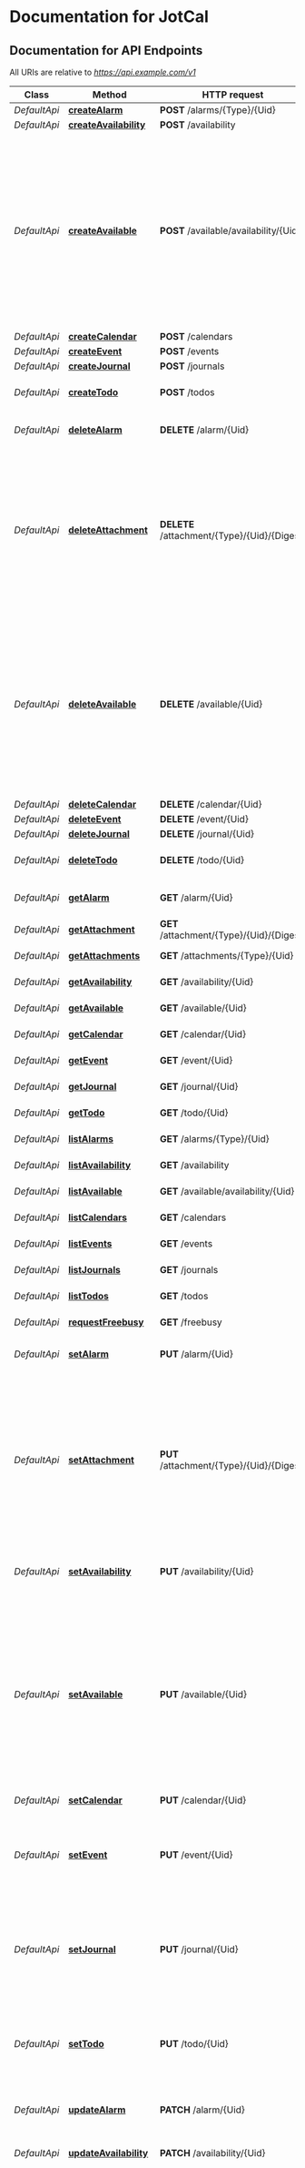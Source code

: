 # Documentation for JotCal

<a name="documentation-for-api-endpoints"></a>
## Documentation for API Endpoints

All URIs are relative to *https://api.example.com/v1*

Class | Method | HTTP request | Description
------------ | ------------- | ------------- | -------------
*DefaultApi* | [**createAlarm**](Apis/DefaultApi.md#createalarm) | **POST** /alarms/{Type}/{Uid} | Create alarm
*DefaultApi* | [**createAvailability**](Apis/DefaultApi.md#createavailability) | **POST** /availability | 
*DefaultApi* | [**createAvailable**](Apis/DefaultApi.md#createavailable) | **POST** /available/availability/{Uid} | Create a new available definition for the specified availability id.  NOTE: When an available definition is created the parent component SHOULD also be updated (at least by incremenenting the SEQUENCE property).
*DefaultApi* | [**createCalendar**](Apis/DefaultApi.md#createcalendar) | **POST** /calendars | 
*DefaultApi* | [**createEvent**](Apis/DefaultApi.md#createevent) | **POST** /events | 
*DefaultApi* | [**createJournal**](Apis/DefaultApi.md#createjournal) | **POST** /journals | 
*DefaultApi* | [**createTodo**](Apis/DefaultApi.md#createtodo) | **POST** /todos | Create a new todo component
*DefaultApi* | [**deleteAlarm**](Apis/DefaultApi.md#deletealarm) | **DELETE** /alarm/{Uid} | Delete a component alarm
*DefaultApi* | [**deleteAttachment**](Apis/DefaultApi.md#deleteattachment) | **DELETE** /attachment/{Type}/{Uid}/{Digest} | Delete an encoded attachment.  NOTE: When an attachment is modified the parent component SHOULD also be updated (at least by incremenenting the SEQUENCE property).
*DefaultApi* | [**deleteAvailable**](Apis/DefaultApi.md#deleteavailable) | **DELETE** /available/{Uid} | Delete an existing available definition.  NOTE: When an available definition is modified the parent component SHOULD also be updated (at least by incremenenting the SEQUENCE property).
*DefaultApi* | [**deleteCalendar**](Apis/DefaultApi.md#deletecalendar) | **DELETE** /calendar/{Uid} | 
*DefaultApi* | [**deleteEvent**](Apis/DefaultApi.md#deleteevent) | **DELETE** /event/{Uid} | 
*DefaultApi* | [**deleteJournal**](Apis/DefaultApi.md#deletejournal) | **DELETE** /journal/{Uid} | 
*DefaultApi* | [**deleteTodo**](Apis/DefaultApi.md#deletetodo) | **DELETE** /todo/{Uid} | Remove an existing todo component
*DefaultApi* | [**getAlarm**](Apis/DefaultApi.md#getalarm) | **GET** /alarm/{Uid} | Get a component alarm
*DefaultApi* | [**getAttachment**](Apis/DefaultApi.md#getattachment) | **GET** /attachment/{Type}/{Uid}/{Digest} | Your GET endpoint
*DefaultApi* | [**getAttachments**](Apis/DefaultApi.md#getattachments) | **GET** /attachments/{Type}/{Uid} | Your GET endpoint
*DefaultApi* | [**getAvailability**](Apis/DefaultApi.md#getavailability) | **GET** /availability/{Uid} | Get resource availability
*DefaultApi* | [**getAvailable**](Apis/DefaultApi.md#getavailable) | **GET** /available/{Uid} | Your GET endpoint
*DefaultApi* | [**getCalendar**](Apis/DefaultApi.md#getcalendar) | **GET** /calendar/{Uid} | Your GET endpoint
*DefaultApi* | [**getEvent**](Apis/DefaultApi.md#getevent) | **GET** /event/{Uid} | Your GET endpoint
*DefaultApi* | [**getJournal**](Apis/DefaultApi.md#getjournal) | **GET** /journal/{Uid} | Your GET endpoint
*DefaultApi* | [**getTodo**](Apis/DefaultApi.md#gettodo) | **GET** /todo/{Uid} | Your GET endpoint
*DefaultApi* | [**listAlarms**](Apis/DefaultApi.md#listalarms) | **GET** /alarms/{Type}/{Uid} | List component alarms
*DefaultApi* | [**listAvailability**](Apis/DefaultApi.md#listavailability) | **GET** /availability | Your GET endpoint
*DefaultApi* | [**listAvailable**](Apis/DefaultApi.md#listavailable) | **GET** /available/availability/{Uid} | Your GET endpoint
*DefaultApi* | [**listCalendars**](Apis/DefaultApi.md#listcalendars) | **GET** /calendars | Your GET endpoint
*DefaultApi* | [**listEvents**](Apis/DefaultApi.md#listevents) | **GET** /events | Your GET endpoint
*DefaultApi* | [**listJournals**](Apis/DefaultApi.md#listjournals) | **GET** /journals | Your GET endpoint
*DefaultApi* | [**listTodos**](Apis/DefaultApi.md#listtodos) | **GET** /todos | Your GET endpoint
*DefaultApi* | [**requestFreebusy**](Apis/DefaultApi.md#requestfreebusy) | **GET** /freebusy | Your GET endpoint
*DefaultApi* | [**setAlarm**](Apis/DefaultApi.md#setalarm) | **PUT** /alarm/{Uid} | Set a component alarm
*DefaultApi* | [**setAttachment**](Apis/DefaultApi.md#setattachment) | **PUT** /attachment/{Type}/{Uid}/{Digest} | Replace an encoded binary attachment.  NOTE: When an attachment is modified the parent component SHOULD also be updated (at least by incremenenting the SEQUENCE property).
*DefaultApi* | [**setAvailability**](Apis/DefaultApi.md#setavailability) | **PUT** /availability/{Uid} | Replace an existing availability definition
*DefaultApi* | [**setAvailable**](Apis/DefaultApi.md#setavailable) | **PUT** /available/{Uid} | Replace an existing available definition with a new value.  NOTE: When an available definition is modified the parent component SHOULD also be updated (at least by incremenenting the SEQUENCE property).
*DefaultApi* | [**setCalendar**](Apis/DefaultApi.md#setcalendar) | **PUT** /calendar/{Uid} | 
*DefaultApi* | [**setEvent**](Apis/DefaultApi.md#setevent) | **PUT** /event/{Uid} | Create a new revision by replacing the entire component content with the supplied values.
*DefaultApi* | [**setJournal**](Apis/DefaultApi.md#setjournal) | **PUT** /journal/{Uid} | Create a new revision by replacing the entire component content with the supplied values.
*DefaultApi* | [**setTodo**](Apis/DefaultApi.md#settodo) | **PUT** /todo/{Uid} | Create a new revision by replacing the entire component content with the supplied values.
*DefaultApi* | [**updateAlarm**](Apis/DefaultApi.md#updatealarm) | **PATCH** /alarm/{Uid} | Update a component alarm
*DefaultApi* | [**updateAvailability**](Apis/DefaultApi.md#updateavailability) | **PATCH** /availability/{Uid} | Update an existing availability definition
*DefaultApi* | [**updateAvailable**](Apis/DefaultApi.md#updateavailable) | **PATCH** /available/{Uid} | Update an existing available definition.  NOTE: When an available definition is modified the parent component SHOULD also be updated (at least by incremenenting the SEQUENCE property).
*DefaultApi* | [**updateCalendar**](Apis/DefaultApi.md#updatecalendar) | **PATCH** /calendar/{Uid} | 
*DefaultApi* | [**updateEvent**](Apis/DefaultApi.md#updateevent) | **PATCH** /event/{Uid} | Create a new event revision using values provided in the payload
*DefaultApi* | [**updateJournal**](Apis/DefaultApi.md#updatejournal) | **PATCH** /journal/{Uid} | 
*DefaultApi* | [**updateTodo**](Apis/DefaultApi.md#updatetodo) | **PATCH** /todo/{Uid} | Update an existing todo component
*DefaultApi* | [**uploadAttachment**](Apis/DefaultApi.md#uploadattachment) | **POST** /attachments/{Type}/{Uid} | Upload a new attachment to the component specified by UID path parameter.  NOTE: When an attachment is uploaded the parent component SHOULD also be updated (at least by incremenenting the SEQUENCE property).


<a name="documentation-for-models"></a>
## Documentation for Models

 - [alarm](./Models/alarm.md)
 - [attachment](./Models/attachment.md)
 - [attachmentRef](./Models/attachmentRef.md)
 - [attendee](./Models/attendee.md)
 - [availability](./Models/availability.md)
 - [available](./Models/available.md)
 - [calendar](./Models/calendar.md)
 - [comment](./Models/comment.md)
 - [contact](./Models/contact.md)
 - [event](./Models/event.md)
 - [event-patch](./Models/event-patch.md)
 - [fbperiod](./Models/fbperiod.md)
 - [freebusy](./Models/freebusy.md)
 - [inline_object](./Models/inline_object.md)
 - [inline_object_1](./Models/inline_object_1.md)
 - [inline_object_2](./Models/inline_object_2.md)
 - [inline_object_3](./Models/inline_object_3.md)
 - [inline_object_4](./Models/inline_object_4.md)
 - [inline_object_5](./Models/inline_object_5.md)
 - [journal](./Models/journal.md)
 - [location](./Models/location.md)
 - [organizer](./Models/organizer.md)
 - [related](./Models/related.md)
 - [resource](./Models/resource.md)
 - [structuredData](./Models/structuredData.md)
 - [structuredDataRef](./Models/structuredDataRef.md)
 - [styledDescription](./Models/styledDescription.md)
 - [styledDescriptionRef](./Models/styledDescriptionRef.md)
 - [todo](./Models/todo.md)
 - [trigger](./Models/trigger.md)
 - [triggerRel](./Models/triggerRel.md)


<a name="documentation-for-authorization"></a>
## Documentation for Authorization

All endpoints do not require authorization.
